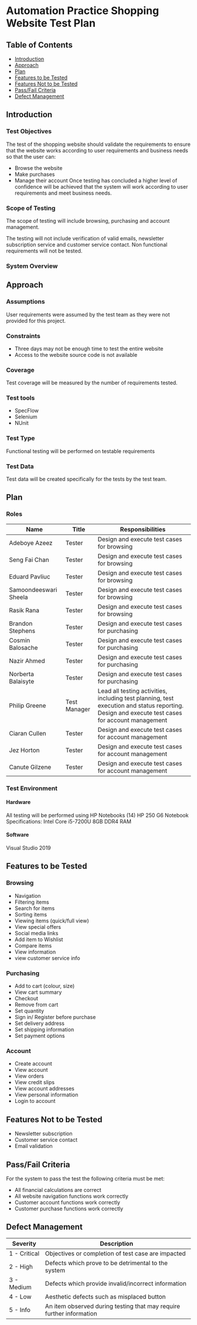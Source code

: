 # Automation Practice Shopping Website Test Plan
## Table of Contents
* [Introduction](#introduction)
* [Approach](#approach)
* [Plan](#plan)
* [Features to be Tested](#features-to-be-tested)
* [Features Not to be Tested](#features-not-to-be-tested)
* [Pass/Fail Criteria](#passfail-criteria)
* [Defect Management](#defect-management)
## Introduction
### Test Objectives
The test of the shopping website should validate the requirements to ensure that the website works according to user requirements and business needs so that the user can:
* Browse the website
* Make purchases
* Manage their account
Once testing has concluded a higher level of confidence will be achieved that the system will work according to user requirements and meet business needs.
### Scope of Testing
The scope of testing will include browsing, purchasing and account management.

The testing will not include verification of valid emails, newsletter subscription service and customer service contact. Non functional requirements will not be tested.

### System Overview
## Approach
### Assumptions
User requirements were assumed by the test team as they were not provided for this project.
### Constraints
* Three days may not be enough time to test the entire website
* Access to the website source code is not available
### Coverage
Test coverage will be measured by the number of requirements tested.
### Test tools
* SpecFlow
* Selenium
* NUnit
### Test Type
Functional testing will be performed on testable requirements
### Test Data
Test data will be created specifically for the tests by the test team.
## Plan
### Roles
| Name | Title | Responsibilities |
| ------------- |-------------| -----|
| Adeboye Azeez | Tester | Design and execute test cases for browsing |
| Seng Fai Chan | Tester | Design and execute test cases for browsing |
| Eduard Pavliuc | Tester | Design and execute test cases for browsing |
| Samoondeeswari Sheela | Tester | Design and execute test cases for browsing |
| Rasik Rana | Tester | Design and execute test cases for browsing |
| Brandon Stephens | Tester | Design and execute test cases for purchasing |
| Cosmin Balosache | Tester | Design and execute test cases for purchasing |
| Nazir Ahmed | Tester | Design and execute test cases for purchasing |
| Norberta Balaisyte | Tester | Design and execute test cases for purchasing |
| Philip Greene | Test Manager | Lead all testing activities, including test planning, test execution and status reporting. Design and execute test cases for account management |
| Ciaran Cullen | Tester | Design and execute test cases for account management |
| Jez Horton | Tester | Design and execute test cases for account management |
| Canute Gilzene | Tester | Design and execute test cases for account management |
### Test Environment
#### Hardware
All testing will be performed using HP Notebooks
(14) HP 250 G6 Notebook
Specifications:
Intel Core i5-7200U
8GB DDR4 RAM
#### Software
Visual Studio 2019
## Features to be Tested
### Browsing
* Navigation
* Filtering items
* Search for items
* Sorting items
* Viewing items (quick/full view)
* View special offers
* Social media links
* Add item to Wishlist
* Compare items
* View information
* view customer service info
### Purchasing
* Add to cart (colour, size)
* View cart summary
* Checkout
* Remove from cart
* Set quantity
* Sign in/ Register before purchase
* Set delivery address
* Set shipping information
* Set payment options
### Account
* Create account
* View account
* View orders
* View credit slips
* View account addresses
* View personal information
* Login to account
## Features Not to be Tested
* Newsletter subscription
* Customer service contact
* Email validation
## Pass/Fail Criteria
For the system to pass the test the following criteria must be met:
* All financial calculations are correct
* All website navigation functions work correctly
* Customer account functions work correctly
* Customer purchase functions work correctly
## Defect Management
| Severity | Description |
|---|---|
| 1 - Critical | Objectives or completion of test case are impacted |
| 2 - High | Defects which prove to be detrimental to the system |
| 3 - Medium | Defects which provide invalid/incorrect information |
| 4 - Low | Aesthetic defects such as misplaced button |
| 5 - Info | An item observed during testing that may require further information |

